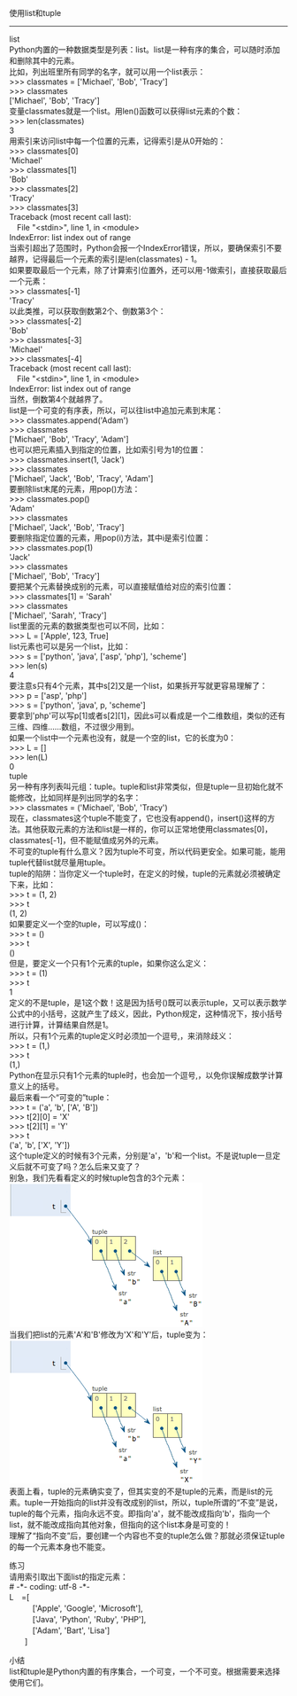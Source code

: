 使用list和tuple  
________________________________________  
list  
Python内置的一种数据类型是列表：list。list是一种有序的集合，可以随时添加和删除其中的元素。  
比如，列出班里所有同学的名字，就可以用一个list表示：  
\>>> classmates = ['Michael', 'Bob', 'Tracy']  
\>>> classmates  
['Michael', 'Bob', 'Tracy']  
变量classmates就是一个list。用len()函数可以获得list元素的个数：  
\>>> len(classmates)  
3  
用索引来访问list中每一个位置的元素，记得索引是从0开始的：  
\>>> classmates[0]  
'Michael'  
\>>> classmates[1]  
'Bob'  
\>>> classmates[2]  
'Tracy'  
\>>> classmates[3]  
Traceback (most recent call last):  
　File "\<stdin\>", line 1, in \<module\>  
IndexError: list index out of range  
当索引超出了范围时，Python会报一个IndexError错误，所以，要确保索引不要越界，记得最后一个元素的索引是len(classmates) - 1。  
如果要取最后一个元素，除了计算索引位置外，还可以用-1做索引，直接获取最后一个元素：  
\>>> classmates[-1]  
'Tracy'  
以此类推，可以获取倒数第2个、倒数第3个：  
\>>> classmates[-2]  
'Bob'  
\>>> classmates[-3]  
'Michael'  
\>>> classmates[-4]  
Traceback (most recent call last):  
　File "\<stdin\>", line 1, in \<module\>  
IndexError: list index out of range  
当然，倒数第4个就越界了。  
list是一个可变的有序表，所以，可以往list中追加元素到末尾：  
\>>> classmates.append('Adam')  
\>>> classmates  
['Michael', 'Bob', 'Tracy', 'Adam']  
也可以把元素插入到指定的位置，比如索引号为1的位置：  
\>>> classmates.insert(1, 'Jack')  
\>>> classmates  
['Michael', 'Jack', 'Bob', 'Tracy', 'Adam']  
要删除list末尾的元素，用pop()方法：  
\>>> classmates.pop()  
'Adam'  
\>>> classmates  
['Michael', 'Jack', 'Bob', 'Tracy']  
要删除指定位置的元素，用pop(i)方法，其中i是索引位置：  
\>>> classmates.pop(1)  
'Jack'  
\>>> classmates   
['Michael', 'Bob', 'Tracy']   
要把某个元素替换成别的元素，可以直接赋值给对应的索引位置：  
\>>> classmates[1] = 'Sarah'  
\>>> classmates  
['Michael', 'Sarah', 'Tracy']  
list里面的元素的数据类型也可以不同，比如：  
\>>> L = ['Apple', 123, True]  
list元素也可以是另一个list，比如：  
\>>> s = ['python', 'java', ['asp', 'php'], 'scheme']  
\>>> len(s)  
4  
要注意s只有4个元素，其中s[2]又是一个list，如果拆开写就更容易理解了：  
\>>> p = ['asp', 'php']  
\>>> s = ['python', 'java', p, 'scheme']  
要拿到'php'可以写p[1]或者s[2][1]，因此s可以看成是一个二维数组，类似的还有三维、四维……数组，不过很少用到。  
如果一个list中一个元素也没有，就是一个空的list，它的长度为0：  
\>>> L = []  
\>>> len(L)  
0  
tuple  
另一种有序列表叫元组：tuple。tuple和list非常类似，但是tuple一旦初始化就不能修改，比如同样是列出同学的名字：  
\>>> classmates = ('Michael', 'Bob', 'Tracy')  
现在，classmates这个tuple不能变了，它也没有append()，insert()这样的方法。其他获取元素的方法和list是一样的，你可以正常地使用classmates[0]，classmates[-1]，但不能赋值成另外的元素。  
不可变的tuple有什么意义？因为tuple不可变，所以代码更安全。如果可能，能用tuple代替list就尽量用tuple。  
tuple的陷阱：当你定义一个tuple时，在定义的时候，tuple的元素就必须被确定下来，比如：  
\>>> t = (1, 2)  
\>>> t  
(1, 2)  
如果要定义一个空的tuple，可以写成()：  
\>>> t = ()  
\>>> t  
()  
但是，要定义一个只有1个元素的tuple，如果你这么定义：  
\>>> t = (1)  
\>>> t  
1   
定义的不是tuple，是1这个数！这是因为括号()既可以表示tuple，又可以表示数学公式中的小括号，这就产生了歧义，因此，Python规定，这种情况下，按小括号进行计算，计算结果自然是1。  
所以，只有1个元素的tuple定义时必须加一个逗号,，来消除歧义：  
\>>> t = (1,)  
\>>> t  
(1,)  
Python在显示只有1个元素的tuple时，也会加一个逗号,，以免你误解成数学计算意义上的括号。   
最后来看一个“可变的”tuple：   
\>>> t = ('a', 'b', ['A', 'B'])  
\>>> t[2][0] = 'X'  
\>>> t[2][1] = 'Y'  
\>>> t  
('a', 'b', ['X', 'Y'])  
这个tuple定义的时候有3个元素，分别是'a'，'b'和一个list。不是说tuple一旦定义后就不可变了吗？怎么后来又变了？  
别急，我们先看看定义的时候tuple包含的3个元素：  
![](photo/2-3p0.png)  
当我们把list的元素'A'和'B'修改为'X'和'Y'后，tuple变为：  
![](photo/2-3p1.png)  
表面上看，tuple的元素确实变了，但其实变的不是tuple的元素，而是list的元素。tuple一开始指向的list并没有改成别的list，所以，tuple所谓的“不变”是说，tuple的每个元素，指向永远不变。即指向'a'，就不能改成指向'b'，指向一个list，就不能改成指向其他对象，但指向的这个list本身是可变的！  
理解了“指向不变”后，要创建一个内容也不变的tuple怎么做？那就必须保证tuple的每一个元素本身也不能变。  

练习  
请用索引取出下面list的指定元素：  
\# -\*- coding: utf-8 -*-    
L　=[  
　　　['Apple', 'Google', 'Microsoft'],  
　　　['Java', 'Python', 'Ruby', 'PHP'],  
　　　['Adam', 'Bart', 'Lisa']  
　　]  

小结  
list和tuple是Python内置的有序集合，一个可变，一个不可变。根据需要来选择使用它们。